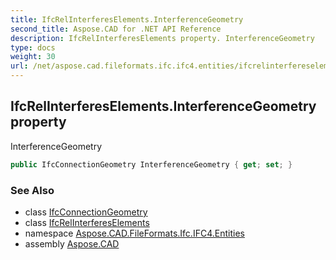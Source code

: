 ```yaml
---
title: IfcRelInterferesElements.InterferenceGeometry
second_title: Aspose.CAD for .NET API Reference
description: IfcRelInterferesElements property. InterferenceGeometry
type: docs
weight: 30
url: /net/aspose.cad.fileformats.ifc.ifc4.entities/ifcrelinterfereselements/interferencegeometry/
---
```

## IfcRelInterferesElements.InterferenceGeometry property

InterferenceGeometry

```csharp
public IfcConnectionGeometry InterferenceGeometry { get; set; }
```

### See Also

* class [IfcConnectionGeometry](../../ifcconnectiongeometry/)
* class [IfcRelInterferesElements](../)
* namespace [Aspose.CAD.FileFormats.Ifc.IFC4.Entities](../../ifcrelinterfereselements/)
* assembly [Aspose.CAD](../../../)


